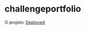 # challengeportfolio

O projeto:
<a href="https://lenalucky.github.io/challengeportfolio/">Deployed</a>
